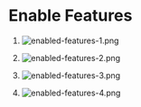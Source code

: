 # Enable Features

1. ![enabled-features-1.png](enabled-features-1.png)

1. ![enabled-features-2.png](enabled-features-2.png)

1. ![enabled-features-3.png](enabled-features-3.png)

1. ![enabled-features-4.png](enabled-features-4.png)
